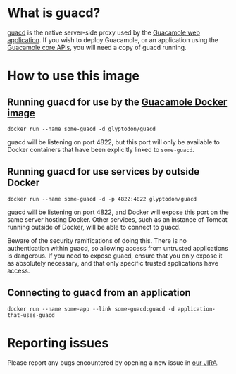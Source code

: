 What is guacd?
==============

[guacd](https://github.com/glyptodon/guacamole-server/) is the native
server-side proxy used by the [Guacamole web
application](http://guac-dev.org/). If you wish to deploy Guacamole, or an
application using the [Guacamole core
APIs](http://guac-dev.org/api-documentation), you will need a copy of guacd
running.

How to use this image
=====================

Running guacd for use by the [Guacamole Docker image](https://registry.hub.docker.com/u/glyptodon/guacamole/)
-----------------------------------------------------

    docker run --name some-guacd -d glyptodon/guacd

guacd will be listening on port 4822, but this port will only be available to
Docker containers that have been explicitly linked to `some-guacd`.

Running guacd for use services by outside Docker
------------------------------------------------

    docker run --name some-guacd -d -p 4822:4822 glyptodon/guacd

guacd will be listening on port 4822, and Docker will expose this port on the
same server hosting Docker. Other services, such as an instance of Tomcat
running outside of Docker, will be able to connect to guacd.

Beware of the security ramifications of doing this. There is no authentication
within guacd, so allowing access from untrusted applications is dangerous. If
you need to expose guacd, ensure that you only expose it as absolutely
necessary, and that only specific trusted applications have access. 

Connecting to guacd from an application
---------------------------------------

    docker run --name some-app --link some-guacd:guacd -d application-that-uses-guacd

Reporting issues
================

Please report any bugs encountered by opening a new issue in [our
JIRA](http://glyptodon.org/jira/).

